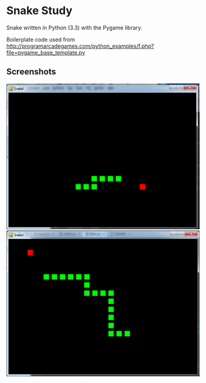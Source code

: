 Snake Study
===========
Snake written in Python (3.3) with the Pygame library.

Boilerplate code used from http://programarcadegames.com/python_examples/f.php?file=pygame_base_template.py

Screenshots
-----------
![screenshot1](/screenshots/snake_screenshot.png?raw=true)
![screenshot2](/screenshots/snake_screenshot2.png?raw=true)
